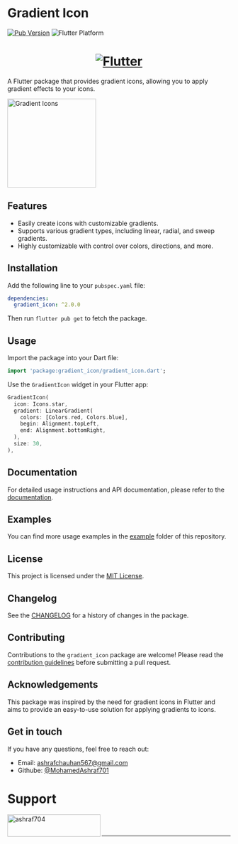 # Gradient Icon

[![Pub Version](https://img.shields.io/pub/v/gradient_icon.svg)](https://pub.dev/packages/gradient_icon)
![Flutter Platform](https://img.shields.io/badge/platform-flutter-yellow)

<a href="https://flutter.dev/">
  <h1 align="center">
    <picture>
      <source media="(prefers-color-scheme: light)" srcset="https://storage.googleapis.com/cms-storage-bucket/6e19fee6b47b36ca613f.png">
      <img alt="Flutter" src="https://storage.googleapis.com/cms-storage-bucket/c823e53b3a1a7b0d36a9.png">
    </picture>
  </h1>
</a>

A Flutter package that provides gradient icons, allowing you to apply gradient effects to your icons.

<img src="https://github.com/MohamedAshraf701/gradient-icon/assets/92545354/2f20df2b-2ccd-4cb5-b26c-b82fa79e22b3" alt="Gradient Icons" width="200">

## Features

- Easily create icons with customizable gradients.
- Supports various gradient types, including linear, radial, and sweep gradients.
- Highly customizable with control over colors, directions, and more.

## Installation

Add the following line to your `pubspec.yaml` file:

```yaml
dependencies:
  gradient_icon: ^2.0.0
```

Then run `flutter pub get` to fetch the package.

## Usage

Import the package into your Dart file:

```dart
import 'package:gradient_icon/gradient_icon.dart';
```

Use the `GradientIcon` widget in your Flutter app:

```dart
GradientIcon(
  icon: Icons.star,
  gradient: LinearGradient(
    colors: [Colors.red, Colors.blue],
    begin: Alignment.topLeft,
    end: Alignment.bottomRight,
  ),
  size: 30,
),
```

## Documentation

For detailed usage instructions and API documentation, please refer to the [documentation](https://pub.dev/documentation/gradient_icon/latest/).

## Examples

You can find more usage examples in the [example](example) folder of this repository.

## License

This project is licensed under the [MIT License](https://github.com/MohamedAshraf701/gradient-icon/blob/main/LICENSE).

## Changelog

See the [CHANGELOG](https://github.com/MohamedAshraf701/gradient-icon/blob/main/CHANGELOG.md) for a history of changes in the package.

## Contributing

Contributions to the `gradient_icon` package are welcome! Please read the [contribution guidelines](CONTRIBUTING.md) before submitting a pull request.

## Acknowledgements

This package was inspired by the need for gradient icons in Flutter and aims to provide an easy-to-use solution for applying gradients to icons.

## Get in touch

If you have any questions, feel free to reach out:

- Email: ashrafchauhan567@gmail.com
- Githube: [@MohamedAshraf701](https://github.com/MohamedAshraf701)

# Support
<p><a href="https://www.buymeacoffee.com/ashraf704"> <img align="left" src="https://cdn.buymeacoffee.com/buttons/v2/default-yellow.png" height="50" width="210" alt="ashraf704" /></a></p><br><br>

---
